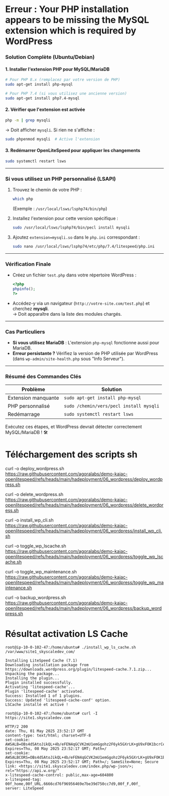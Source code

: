 # Erreur : Your PHP installation appears to be missing the MySQL extension which is required by WordPress

### **Solution Complète (Ubuntu/Debian)**

#### 1. **Installer l'extension PHP pour MySQL/MariaDB**
```bash
# Pour PHP 8.x (remplacez par votre version de PHP)
sudo apt-get install php-mysql

# Pour PHP 7.4 (si vous utilisez une ancienne version)
sudo apt-get install php7.4-mysql
```

#### 2. **Vérifier que l'extension est activée**
```bash
php -m | grep mysqli
```
→ Doit afficher `mysqli`. Si rien ne s'affiche :
```bash
sudo phpenmod mysqli  # Active l'extension
```

#### 3. **Redémarrer OpenLiteSpeed pour appliquer les changements**
```bash
sudo systemctl restart lsws
```

---

### **Si vous utilisez un PHP personnalisé (LSAPI)**
1. Trouvez le chemin de votre PHP :
   ```bash
   which php
   ```
   (Exemple : `/usr/local/lsws/lsphp74/bin/php`)

2. Installez l'extension pour cette version spécifique :
   ```bash
   sudo /usr/local/lsws/lsphp74/bin/pecl install mysqli
   ```

3. Ajoutez `extension=mysqli.so` dans le `php.ini` correspondant :
   ```bash
   sudo nano /usr/local/lsws/lsphp74/etc/php/7.4/litespeed/php.ini
   ```

---

### **Vérification Finale**
- Créez un fichier `test.php` dans votre répertoire WordPress :
  ```php
  <?php
  phpinfo();
  ?>
  ```
- Accédez-y via un navigateur (`http://votre-site.com/test.php`) et cherchez **mysqli**.  
  → Doit apparaître dans la liste des modules chargés.

---

### **Cas Particuliers**
- **Si vous utilisez MariaDB** : L'extension `php-mysql` fonctionne aussi pour MariaDB.
- **Erreur persistante ?** Vérifiez la version de PHP utilisée par WordPress (dans `wp-admin/site-health.php` sous "Info Serveur").

---

### **Résumé des Commandes Clés**
| Problème | Solution |
|----------|----------|
| Extension manquante | `sudo apt-get install php-mysql` |
| PHP personnalisé | `sudo /chemin/vers/pecl install mysqli` |
| Redémarrage | `sudo systemctl restart lsws` |

Exécutez ces étapes, et WordPress devrait détecter correctement MySQL/MariaDB ! 🛠️

# Téléchargement des scripts sh

curl -o deploy_wordpress.sh https://raw.githubusercontent.com/agoralabs/demo-kaiac-openlitespeed/refs/heads/main/hadeployment/06_wordpress/deploy_wordpress.sh


curl -o delete_wordpress.sh https://raw.githubusercontent.com/agoralabs/demo-kaiac-openlitespeed/refs/heads/main/hadeployment/06_wordpress/delete_wordpress.sh


curl -o install_wp_cli.sh https://raw.githubusercontent.com/agoralabs/demo-kaiac-openlitespeed/refs/heads/main/hadeployment/06_wordpress/install_wp_cli.sh


curl -o toggle_wp_lscache.sh https://raw.githubusercontent.com/agoralabs/demo-kaiac-openlitespeed/refs/heads/main/hadeployment/06_wordpress/toggle_wp_lscache.sh


curl -o toggle_wp_maintenance.sh https://raw.githubusercontent.com/agoralabs/demo-kaiac-openlitespeed/refs/heads/main/hadeployment/06_wordpress/toggle_wp_maintenance.sh

curl -o backup_wordpress.sh https://raw.githubusercontent.com/agoralabs/demo-kaiac-openlitespeed/refs/heads/main/hadeployment/06_wordpress/backup_wordpress.sh

# Résultat activation LS Cache

```
root@ip-10-0-102-47:/home/ubuntu# ./install_wp_ls_cache.sh /var/www/site1_skyscaledev_com/

Installing LiteSpeed Cache (7.1)
Downloading installation package from https://downloads.wordpress.org/plugin/litespeed-cache.7.1.zip...
Unpacking the package...
Installing the plugin...
Plugin installed successfully.
Activating 'litespeed-cache'...
Plugin 'litespeed-cache' activated.
Success: Installed 1 of 1 plugins.
Success: Updated 'litespeed-cache-conf' option.
LSCache installé et activé !
```

```
root@ip-10-0-102-47:/home/ubuntu# curl -I https://site1.skyscaledev.com

HTTP/2 200 
date: Thu, 01 May 2025 23:52:17 GMT
content-type: text/html; charset=UTF-8
set-cookie: AWSALB=OBs4dSAtoJikQL+4b/eFEN4qGCVK2mU1emGgohz2F6yk5GXrLK+gU9xFOK1bcrCebHUTiUfUYdMpxv9nYtzRjslXeR4qxVqrCNb0FwcwWD+uh7/v1/8NuB7hySsU; Expires=Thu, 08 May 2025 23:52:17 GMT; Path=/
set-cookie: AWSALBCORS=OBs4dSAtoJikQL+4b/eFEN4qGCVK2mU1emGgohz2F6yk5GXrLK+gU9xFOK1bcrCebHUTiUfUYdMpxv9nYtzRjslXeR4qxVqrCNb0FwcwWD+uh7/v1/8NuB7hySsU; Expires=Thu, 08 May 2025 23:52:17 GMT; Path=/; SameSite=None; Secure
link: <https://site1.skyscaledev.com/index.php/wp-json/>; rel="https://api.w.org/"
x-litespeed-cache-control: public,max-age=604800
x-litespeed-tag: 00f_home,00f_URL.6666cd76f96956469e7be39d750cc7d9,00f_F,00f_
server: LiteSpeed
```